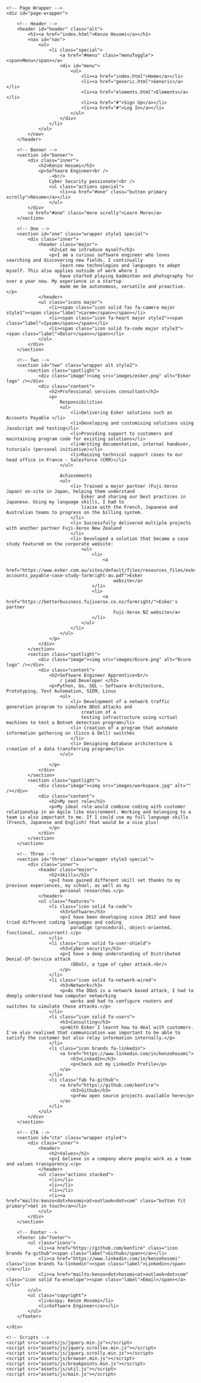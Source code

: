 <!DOCTYPE HTML>
<!--
	Spectral by HTML5 UP
	html5up.net | @ajlkn
	Free for personal and commercial use under the CCA 3.0 license (html5up.net/license)
-->
<html>

<head>
	<title>Spectral by HTML5 UP</title>
	<meta charset="utf-8" />
	<meta name="viewport" content="width=device-width, initial-scale=1, user-scalable=no" />
	<link rel="stylesheet" href="assets/css/main.css" />
	<noscript>
		<link rel="stylesheet" href="assets/css/noscript.css" /></noscript>
</head>

<body class="landing is-preload">

	<!-- Page Wrapper -->
	<div id="page-wrapper">

		<!-- Header -->
		<header id="header" class="alt">
			<h1><a href="index.html">Kenzo Hosomi</a></h1>
			<nav id="nav">
				<ul>
					<li class="special">
						<a href="#menu" class="menuToggle"><span>Menu</span></a>
						<div id="menu">
							<ul>
								<li><a href="index.html">Home</a></li>
								<li><a href="generic.html">Generic</a></li>
								<li><a href="elements.html">Elements</a></li>
								<li><a href="#">Sign Up</a></li>
								<li><a href="#">Log In</a></li>
							</ul>
						</div>
					</li>
				</ul>
			</nav>
		</header>

		<!-- Banner -->
		<section id="banner">
			<div class="inner">
				<h2>Kenzo Hosomi</h2>
				<p>Software Engineer<br />
					-<br/>
					Cyber Security passionate!<br />
					<ul class="actions special">
						<li><a href="#one" class="button primary scrolly">Resume</a></li>
					</ul>
			</div>
			<a href="#one" class="more scrolly">Learn More</a>
		</section>

		<!-- One -->
		<section id="one" class="wrapper style1 special">
			<div class="inner">
				<header class="major">
					<h2>Let me introduce myself</h2>
					<p>I am a curious software engineer who loves searching and discovering new fields. I continually
						learn new technologies and languages to adapt myself. This also applies outside of work where I
						have started playing badminton and photography for over a year now. My experience in a startup
						made me be autonomous, versatile and proactive.</p>
				</header>
				<ul class="icons major">
					<li><span class="icon solid fas fa-camera major style1"><span class="label">Lorem</span></span></li>
					<li><span class="icon fa-heart major style2"><span class="label">Ipsum</span></span></li>
					<li><span class="icon solid fa-code major style3"><span class="label">Dolor</span></span></li>
				</ul>
			</div>
		</section>

		<!-- Two -->
		<section id="two" class="wrapper alt style2">
			<section class="spotlight">
				<div class="image"><img src="images/esker.png" alt="Esker logo" /></div>
				<div class="content">
					<h2>Professional services consultant</h2>
					<p>
						Responsibilities
						<ul>
							<li>Delivering Esker solutions such as Accounts Payable </li>
							<li>Developing and customising solutions using JavaScript and testing</li>
							<li>Providing support to customers and maintaining program code for existing solutions</li>
							<li>Writing documentation, internal handover, tutorials (personal initiative)</li>
							<li>Raising technical support cases to our head office in France - Salesforce (CRM)</li>
						</ul>

						Achievements
						<ul>
							<li> Trained a major partner (Fuji-Xerox Japan) on-site in Japan, helping them understand
								Esker and sharing our best practices in Japanese. Using my language skills, I had to
								liaise with the French, Japanese and Australian teams to progress on the billing system.
							</li>
							<li> Successfully delivered multiple projects with another partner Fuji-Xerox New Zealand
							</li>
							<li> Developed a solution that became a case study featured on the corporate website:
								<ul>
									<li>
										<a
											href="https://www.esker.com.au/sites/default/files/resources_files/esker-accounts_payable-case-study-farmright-au.pdf">Esker
											website</a>
									</li>
									<li>
										<a href="https://betterbusiness.fujixerox.co.nz/farmright/">Esker's partner
											Fuji-Xerox NZ website</a>
									</li>
								</ul>
							</li>
						</ul>
					</p>
				</div>
			</section>
			<section class="spotlight">
				<div class="image"><img src="images/6cure.png" alt="6cure logo" /></div>
				<div class="content">
					<h2>Software Engineer Apprentice<br/>
						/ Lead Developer </h2>
					<p>Python, Go, SQL – Software Architecture, Prototyping, Test Automation, SIEM, Linux
						<ul>
							<li> Development of a network traffic generation program to simulate DDoS attacks and
								creation of a
								testing infrastructure using virtual machines to test a Botnet detection program</li>
							<li> Creation of a program that automate information gathering on (Cisco & Dell) switches
							</li>
							<li> Designing database architecture & creation of a data transferring program</li>
						</ul>

					</p>
				</div>
			</section>
			<section class="spotlight">
				<div class="image"><img src="images/workspace.jpg" alt="" /></div>
				<div class="content">
					<h2>My next role</h2>
					<p>My ideal role would combine coding with customer relationship in an Agile like environment. Working and belonging to a team is also important to me. If I could use my full language skills (French, Japanese and English) that would be a nice plus!
					</p>
				</div>
			</section>
		</section>

		<!-- Three -->
		<section id="three" class="wrapper style3 special">
			<div class="inner">
				<header class="major">
					<h2>Skills</h2>
					<p>I have gained different skill set thanks to my previous experiences, my school, as well as my
						personal researches.</p>
				</header>
				<ul class="features">
					<li class="icon solid fa-code">
						<h3>Software</h3>
						<p>I have been developing since 2012 and have tried different coding languages and coding
							paradigm (procedural, object-oriented, functional, concurrent).</p>
					</li>
					<li class="icon solid fa-user-shield">
						<h3>Cyber security</h3>
						<p>I have a deep understanding of Distributed Denial-Of-Service attack
							(DDoS), a type of cyber attack.<br/>
						</p>
					</li>
					<li class="icon solid fa-network-wired">
						<h3>Network</h3>
						<p>As the DDoS is a network based attack, I had to deeply understand how computer networking
							works and had to configure routers and switches to simulate those attacks.</p>
					</li>
					<li class="icon solid fa-users">
						<h3>Consulting</h3>
						<p>With Esker I learnt how to deal with customers. I've also realised that communication was important to be able to satisfy the customer but also relay information internally.</p>
					</li>
					<li class="icon brands fa-linkedin">
						<a href="https://www.linkedin.com/in/kenzohosomi">
							<h3>LinkedIn</h3>
							<p>Check out my LinkedIn Profile</p>
						</a>
					</li>
					<li class="fab fa-github">
						<a href="https://github.com/kenfire">
							<h3>Github</h3>
							<p>Few open source projects available here</p>
						</a>
					</li>
				</ul>
			</div>
		</section>

		<!-- CTA -->
		<section id="cta" class="wrapper style4">
			<div class="inner">
				<header>
					<h2>Values</h2>
					<p>I believe in a company where people work as a team and values transparency.</p>
				</header>
				<ul class="actions stacked">
					<li></li>
					<li></li>
					<li></li>
					<li><a href="mailto:kenzo<dot>hosomi<at>outlook<dot>com" class="button fit primary">Get in touch</a></li>
				</ul>
			</div>
		</section>

		<!-- Footer -->
		<footer id="footer">
			<ul class="icons">
				<li><a href="https://github.com/kenfire" class="icon brands fa-github"><span class="label">Github</span></a></li>
				<li><a href="https://www.linkedin.com/in/kenzohosomi" class="icon brands fa-linkedin"><span class="label">Linkedin</span></a></li>
				<li><a href="mailto:kenzo<dot>hosomi<at>outlook<dot>com" class="icon solid fa-envelope"><span class="label">Email</span></a></li>
			</ul>
			<ul class="copyright">
				<li>&copy; Kenzo Hosomi</li>
				<li>Software Engineer</a></li>
			</ul>
		</footer>

	</div>

	<!-- Scripts -->
	<script src="assets/js/jquery.min.js"></script>
	<script src="assets/js/jquery.scrollex.min.js"></script>
	<script src="assets/js/jquery.scrolly.min.js"></script>
	<script src="assets/js/browser.min.js"></script>
	<script src="assets/js/breakpoints.min.js"></script>
	<script src="assets/js/util.js"></script>
	<script src="assets/js/main.js"></script>

</body>

</html>
